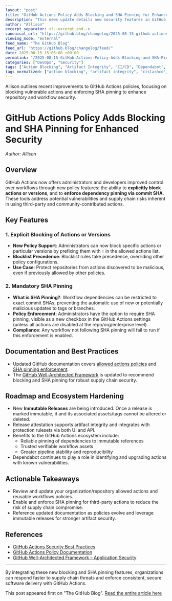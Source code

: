 ```yaml
---
layout: "post"
title: "GitHub Actions Policy Adds Blocking and SHA Pinning for Enhanced Security"
description: "This news update details new security features in GitHub Actions policies, enabling administrators to block specific actions or versions and enforce SHA pinning to mitigate supply chain threats. The update supports improved repository governance and strengthens the security and reliability of CI/CD pipelines using GitHub Actions."
author: "Allison"
excerpt_separator: <!--excerpt_end-->
canonical_url: "https://github.blog/changelog/2025-08-15-github-actions-policy-now-supports-blocking-and-sha-pinning-actions"
viewing_mode: "external"
feed_name: "The GitHub Blog"
feed_url: "https://github.blog/changelog/feed/"
date: 2025-08-15 15:05:08 +00:00
permalink: "/2025-08-15-GitHub-Actions-Policy-Adds-Blocking-and-SHA-Pinning-for-Enhanced-Security.html"
categories: ["DevOps", "Security"]
tags: ["Action Blocking", "Artifact Integrity", "CI/CD", "Dependabot", "DevOps", "DevOps Security", "GitHub Actions", "GitHub Well Architected Framework", "Immutable Releases", "News", "Policy Enforcement", "Release Management", "Repository Administration", "Security", "SHA Pinning", "Software Supply Chain", "Version Control", "Workflow Governance"]
tags_normalized: ["action blocking", "artifact integrity", "cislashcd", "dependabot", "devops", "devops security", "github actions", "github well architected framework", "immutable releases", "news", "policy enforcement", "release management", "repository administration", "security", "sha pinning", "software supply chain", "version control", "workflow governance"]
---
```


Allison outlines recent improvements to GitHub Actions policies, focusing on blocking vulnerable actions and enforcing SHA pinning to enhance repository and workflow security.<!--excerpt_end-->

# GitHub Actions Policy Adds Blocking and SHA Pinning for Enhanced Security

*Author: Allison*

## Overview

GitHub Actions now offers administrators and developers improved control over workflows through new policy features: the ability to **explicitly block actions or versions**, and to **enforce dependency pinning via commit SHA**. These tools address potential vulnerabilities and supply chain risks inherent in using third-party and community-contributed actions.

## Key Features

### 1. Explicit Blocking of Actions or Versions

- **New Policy Support**: Administrators can now block specific actions or particular versions by prefixing them with `!` in the allowed actions list.
- **Blocklist Precedence**: Blocklist rules take precedence, overriding other policy configurations.
- **Use Case**: Protect repositories from actions discovered to be malicious, even if previously allowed by other policies.

### 2. Mandatory SHA Pinning

- **What is SHA Pinning?**: Workflow dependencies can be restricted to exact commit SHAs, preventing the automatic use of new or potentially malicious updates to tags or branches.
- **Policy Enforcement**: Administrators have the option to require SHA pinning, visible as a new checkbox in the GitHub Actions settings (unless all actions are disabled at the repo/org/enterprise level).
- **Compliance**: Any workflow not following SHA pinning will fail to run if this enforcement is enabled.

## Documentation and Best Practices

- Updated GitHub documentation covers [allowed actions policies](https://docs.github.com/repositories/managing-your-repositorys-settings-and-features/enabling-features-for-your-repository/managing-github-actions-settings-for-a-repository#managing-github-actions-permissions-for-your-repository) and [SHA pinning enforcement](https://docs.github.com/actions/reference/security/secure-use#using-third-party-actions).
- The [GitHub Well-Architected Framework](https://wellarchitected.github.com/library/application-security/recommendations/actions-security) is updated to recommend blocking and SHA pinning for robust supply chain security.

## Roadmap and Ecosystem Hardening

- New **Immutable Releases** are being introduced. Once a release is marked immutable, it and its associated assets/tags cannot be altered or deleted.
- Release attestation supports artifact integrity and integrates with protection rulesets via both UI and API.
- Benefits to the GitHub Actions ecosystem include:
  - Reliable pinning of dependencies to immutable references
  - Trusted verifiable workflow assets
  - Greater pipeline stability and reproducibility
- Dependabot continues to play a role in identifying and upgrading actions with known vulnerabilities.

## Actionable Takeaways

- Review and update your organization/repository allowed actions and reusable workflows policies.
- Enable and enforce SHA pinning for third-party actions to reduce the risk of supply chain compromise.
- Reference updated documentation as policies evolve and leverage immutable releases for stronger artifact security.

## References

- [GitHub Actions Security Best Practices](https://docs.github.com/actions/reference/security/secure-use#using-third-party-actions)
- [GitHub Actions Policy Documentation](https://docs.github.com/repositories/managing-your-repositorys-settings-and-features/enabling-features-for-your-repository/managing-github-actions-settings-for-a-repository#managing-github-actions-permissions-for-your-repository)
- [GitHub Well-Architected Framework – Application Security](https://wellarchitected.github.com/library/application-security/recommendations/actions-security)

---

By integrating these new blocking and SHA pinning features, organizations can respond faster to supply chain threats and enforce consistent, secure software delivery with GitHub Actions.

This post appeared first on "The GitHub Blog". [Read the entire article here](https://github.blog/changelog/2025-08-15-github-actions-policy-now-supports-blocking-and-sha-pinning-actions)
